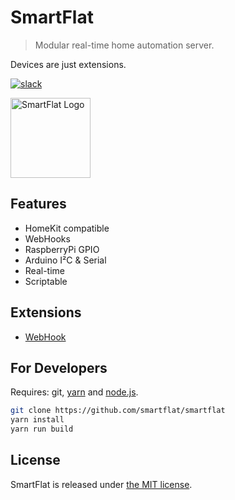 # SmartFlat

> Modular real-time home automation server.

Devices are just extensions.

[![slack](https://slack.smartfl.at/badge.svg)](https://slack.smartfl.at)

<img src="https://raw.githubusercontent.com/smartflat/smartflat/master/source/images/logo.png" alt="SmartFlat Logo" height="128" width="128">

## Features

- HomeKit compatible
- WebHooks
- RaspberryPi GPIO
- Arduino I²C & Serial
- Real-time
- Scriptable

## Extensions

- [WebHook](https://github.com/smartflat/smartflat-webhooks)

## For Developers

Requires: git, [yarn](https://yarnpkg.com) and [node.js](https://nodejs.org).

```sh
git clone https://github.com/smartflat/smartflat
yarn install
yarn run build
```

## License

SmartFlat is released under [the MIT license](/license.md).
